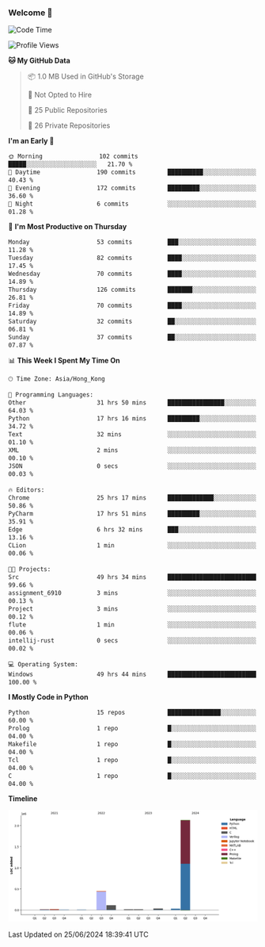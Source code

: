 ### Welcome 👋

<!--START_SECTION:waka-->
![Code Time](http://img.shields.io/badge/Code%20Time-239%20hrs%2016%20mins-blue)

![Profile Views](http://img.shields.io/badge/Profile%20Views-0-blue)

**🐱 My GitHub Data** 

> 📦 1.0 MB Used in GitHub's Storage 
 > 
> 🚫 Not Opted to Hire
 > 
> 📜 25 Public Repositories 
 > 
> 🔑 26 Private Repositories 
 > 
**I'm an Early 🐤** 

```text
🌞 Morning                102 commits         █████░░░░░░░░░░░░░░░░░░░░   21.70 % 
🌆 Daytime                190 commits         ██████████░░░░░░░░░░░░░░░   40.43 % 
🌃 Evening                172 commits         █████████░░░░░░░░░░░░░░░░   36.60 % 
🌙 Night                  6 commits           ░░░░░░░░░░░░░░░░░░░░░░░░░   01.28 % 
```
📅 **I'm Most Productive on Thursday** 

```text
Monday                   53 commits          ███░░░░░░░░░░░░░░░░░░░░░░   11.28 % 
Tuesday                  82 commits          ████░░░░░░░░░░░░░░░░░░░░░   17.45 % 
Wednesday                70 commits          ████░░░░░░░░░░░░░░░░░░░░░   14.89 % 
Thursday                 126 commits         ███████░░░░░░░░░░░░░░░░░░   26.81 % 
Friday                   70 commits          ████░░░░░░░░░░░░░░░░░░░░░   14.89 % 
Saturday                 32 commits          ██░░░░░░░░░░░░░░░░░░░░░░░   06.81 % 
Sunday                   37 commits          ██░░░░░░░░░░░░░░░░░░░░░░░   07.87 % 
```


📊 **This Week I Spent My Time On** 

```text
🕑︎ Time Zone: Asia/Hong_Kong

💬 Programming Languages: 
Other                    31 hrs 50 mins      ████████████████░░░░░░░░░   64.03 % 
Python                   17 hrs 16 mins      █████████░░░░░░░░░░░░░░░░   34.72 % 
Text                     32 mins             ░░░░░░░░░░░░░░░░░░░░░░░░░   01.10 % 
XML                      2 mins              ░░░░░░░░░░░░░░░░░░░░░░░░░   00.10 % 
JSON                     0 secs              ░░░░░░░░░░░░░░░░░░░░░░░░░   00.03 % 

🔥 Editors: 
Chrome                   25 hrs 17 mins      █████████████░░░░░░░░░░░░   50.86 % 
PyCharm                  17 hrs 51 mins      █████████░░░░░░░░░░░░░░░░   35.91 % 
Edge                     6 hrs 32 mins       ███░░░░░░░░░░░░░░░░░░░░░░   13.16 % 
CLion                    1 min               ░░░░░░░░░░░░░░░░░░░░░░░░░   00.06 % 

🐱‍💻 Projects: 
Src                      49 hrs 34 mins      █████████████████████████   99.66 % 
assignment_6910          3 mins              ░░░░░░░░░░░░░░░░░░░░░░░░░   00.13 % 
Project                  3 mins              ░░░░░░░░░░░░░░░░░░░░░░░░░   00.12 % 
flute                    1 min               ░░░░░░░░░░░░░░░░░░░░░░░░░   00.06 % 
intellij-rust            0 secs              ░░░░░░░░░░░░░░░░░░░░░░░░░   00.02 % 

💻 Operating System: 
Windows                  49 hrs 44 mins      █████████████████████████   100.00 % 
```

**I Mostly Code in Python** 

```text
Python                   15 repos            ███████████████░░░░░░░░░░   60.00 % 
Prolog                   1 repo              █░░░░░░░░░░░░░░░░░░░░░░░░   04.00 % 
Makefile                 1 repo              █░░░░░░░░░░░░░░░░░░░░░░░░   04.00 % 
Tcl                      1 repo              █░░░░░░░░░░░░░░░░░░░░░░░░   04.00 % 
C                        1 repo              █░░░░░░░░░░░░░░░░░░░░░░░░   04.00 % 
```



**Timeline**

![Lines of Code chart](https://raw.githubusercontent.com/xhj2501/xhj2501/main/assets/bar_graph.png)


 Last Updated on 25/06/2024 18:39:41 UTC
<!--END_SECTION:waka-->



